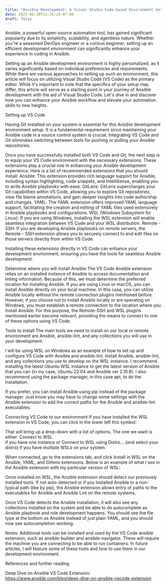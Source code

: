 ```yaml
---
title: "Ansible Development: A Visual Studio Code-based Environment Setup"
date: 2023-06-20T13:26:24-07:00
draft: false
---
```

 Ansible, a powerful open-source automation tool, has gained significant popularity due to its simplicity, scalability, and agentless nature. Whether you're a seasoned DevOps engineer or a curious beginner, setting up an efficient development environment can significantly enhance your experience in coding in Ansible.

Setting up an Ansible development environment is highly personalized, as it varies significantly based on individual preferences and requirements. While there are various approaches to setting up such an environment, this article will focus on utilizing Visual Studio Code (VS Code) as the primary editor. While it's important to note that the specifics of your setup may differ, this article will serve as a starting point in your journey of Ansible development with the aid of Visual Studio Code. Let's dive in and discover how you can enhance your Ansible workflow and elevate your automation skills to new heights.

Setting up VS Code

Having Git installed on your system is essential for this Ansible development environment setup. It is a fundamental requirement since maintaining your Ansible code in a source control system is crucial. Integrating VS Code and Git eliminates switching between tools for pushing or pulling your Ansible repositories.

Once you have successfully installed both VS Code and Git, the next step is to equip your VS Code environment with the necessary extensions. These extensions play a crucial role in enhancing your Ansible development experience. 
Here is a list of recommended extensions that you should install:
Ansible: This extension provides rich language support for Ansible, including syntax highlighting, code snippets, and IntelliSense, enabling you to write Ansible playbooks with ease.
GitLens: GitLens supercharges your Git capabilities within VS Code, allowing you to explore Git repositories, view file blame annotations, and gain deeper insights into code authorship and changes.
YAML: The YAML extension offers improved YAML language support, facilitating the creation and editing of YAML files used extensively in Ansible playbooks and configurations.
WSL (Windows Subsystem for Linux): If you are using Windows, installing the WSL extension will enable seamless integration between VS Code and your WSL distribution.
Remote - SSH: If you are developing Ansible playbooks on remote servers, the Remote - SSH extension allows you to securely connect to and edit files on those servers directly from within VS Code.

Installing these extensions directly in VS Code can enhance your development environment, ensuring you have the tools for seamless Ansible development.

Determine where you will install Ansible
The VS Code Ansible extension relies on an installed instance of Ansible to access documentation and linting information. Because of this, we must determine the preferred location for installing Ansible. If you are using Linux or macOS, you can install Ansible directly on your local machine. In this case, you can utilize Ansible locally without the remote connection plugins mentioned before. However, if you choose not to install Ansible locally or are operating on Windows, you must establish a remote connection to the location where you install Ansible. For this purpose, the Remote-SSH and WSL plugins mentioned earlier become relevant, providing the means to connect to one of these options using VS Code.

Tools to install
The main tools we need to install on our local or remote environment are Ansible, ansible-lint, and any collections you will use in your development. 

I will be using WSL on Windows as an example of how to set up and configure VS Code with Ansible and ansible-lint. Install Ansible, ansible-lint, and any collections you use to develop on the WSL instance. I recommend installing the latest Ubuntu WSL instance to get the latest version of Ansible that you can (in my case, Ubuntu 22.04 and Ansible ver 2.10.8). I also recommend using the package manager, in this case apt, to do the installation. 

If you prefer, you can install Ansible using pip instead of the package manager. Just know you may have to change some settings with the Ansible extension to add the correct paths for the Ansible and ansible-lint executables.

Connecting VS Code to our environment
If you have installed the WSL extension in VS Code, you can click in the lower left this symbol:

<screenshot here>

That will bring up a drop-down with a list of options. The one we want is either:
Connect to WSL  
if you have one instance or
Connect to WSL using Distro... (and select your distro)
if you have multiple WSLs on your system.

When connected, go to the extensions tab, and click Install in WSL on the Ansible, YAML, and Gitlens extensions. Below is an example of what I see in the Ansible extension with my particular version of WSL:

<screenshot>

Once installed on WSL, the Ansible extension should detect our previously installed tools. If not auto-detected or if you installed Ansible to a non-typical path (like by pip), the Ansible extension allows entry of paths to the executables for Ansible and Ansible Lint on the remote systems. 

Once VS Code detects the Ansible installation, it will also see any collections installed on the system and be able to do autocomplete as Ansible playbook and role development happens. You should see the file type at the bottom as Ansible instead of just plain YAML, and you should now see autocompletion working.

<screenshot>

Notes:
Additional tools can be installed and used by the VS Code ansible extension, such as ansible-builder and ansible-navigator. These will require the machine you are connecting to be able to run containers. In future articles, I will feature some of these tools and how to use them in our development environment.

References and further reading:

Deep Dive on Ansible VS Code Extension:
https://www.ansible.com/blog/deep-dive-on-ansible-vscode-extension


